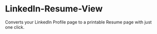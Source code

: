 LinkedIn-Resume-View
====================

Converts your LinkedIn Profile page to a printable Resume page with just one click.
